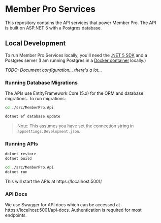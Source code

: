 # Member Pro Services

This repository contains the API services that power Member Pro. The API is built on ASP.NET 5 with a Postgres database.

## Local Development

To run Member Pro Services locally, you'll need the [.NET 5 SDK](https://dotnet.microsoft.com/download) and a Postgres
server (I am running Postgres in a [Docker container](https://hub.docker.com/_/postgres/) locally.)

_TODO: Document configuration... there's a lot..._

### Running Database Migrations

The APIs use EntityFramework Core (5.x) for the ORM and database migrations. To run migrations:

```bash
cd ./src/MemberPro.Api

dotnet ef database update
```

> Note: This assumes you have set the connection string in `appsettings.Development.json`.

### Running APIs

```bash
dotnet restore
dotnet build

cd ./src/MemberPro.Api
dotnet run

```

This will start the APIs at https://localhost:5001/

### API Docs

We use Swagger for API docs which can be accessed at https://localhost:5001/api-docs. Authentication is required for
most endpoints.
